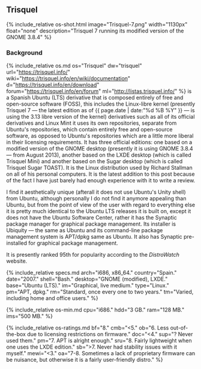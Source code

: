 ## Trisquel
{% include_relative os-shot.html image="Trisquel-7.png" width="1130px" float="none" description="Trisquel 7 running its modified version of the GNOME 3.8.4" %}

### Background
{% include_relative os.md os="Trisquel" dw="trisquel" url="https://trisquel.info/" wiki="https://trisquel.info/en/wiki/documentation" d="https://trisquel.info/en/download" forum="https://trisquel.info/en/forum" ml="http://listas.trisquel.info/" %} is a Spanish Ubuntu (LTS) derivative that is composed entirely of free and open-source software (FOSS), this includes the Linux-libre kernel (presently Trisquel 7 &mdash; the latest edition as of {{ page.date | date:"%d %B %Y" }} &mdash; is using the 3.13 libre version of the kernel) derivatives such as all of its official derivatives and Linux Mint it uses its own repositories, separate from Ubuntu's repositories, which contain entirely free and open-source software, as opposed to Ubuntu's repositories which are a little more liberal in their licensing requirements. It has three official editions: one based on a modified version of the GNOME desktop (presently it is using GNOME 3.8.4 &mdash; from August 2013), another based on the LXDE desktop (which is called Trisquel Mini) and another based on the Sugar desktop (which is called Trisquel Sugar TOAST). It is the Linux distribution used by Richard Stallman on all of his personal computers. It is the latest addition to this post because of the fact I have just barely had enough experience with it to write a review.

I find it aesthetically unique (afterall it does not use Ubuntu's Unity shell) from Ubuntu, although personally I do not find it anymore appealing than Ubuntu, but from the point of view of the user with regard to everything else it is pretty much identical to the Ubuntu LTS releases it is built on, except it does not have the Ubuntu Software Center, rather it has the Synaptic package manager for graphical package management. Its installer is Ubiquity &mdash; the same as Ubuntu and its command-line package management system is APT/dpkg same as Ubuntu. It also has Synaptic pre-installed for graphical package management.

It is presently ranked 95th for popularity according to the *DistroWatch* website.

{% include_relative specs.md arch="i686, x86_64." country="Spain." date="2007." shell="Bash." desktop="GNOME (modified), LXDE." base="Ubuntu (LTS)." im="Graphical, live medium." type="Linux." pm="APT, dpkg." rm="Standard, once every one to two years." tm="Varied, including home and office users." %}

{% include_relative os-min.md cpu="i686." hdd="3 GB." ram="128 MB." ims="500 MB." %}

{% include_relative os-ratings.md bf="8." cmb="&lt;5." ob="6. Less out-of-the-box due to licensing restrictions on firmware." doc="&lt;4." sup="? Never used them." pm="7. APT is alright enough." sru="8. Fairly lightweight when one uses the LXDE edition." sb="&gt;7. Never had stability issues with it myself." mewi="&lt;3." oa="7-8. Sometimes a lack of proprietary firmware can be nuisance, but otherwise it is a fairly user-friendly distro." %}
